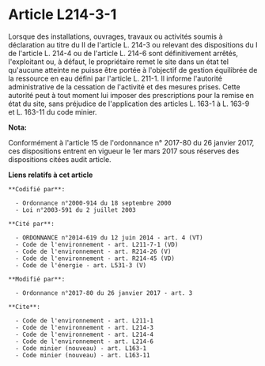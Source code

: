# Article L214-3-1

Lorsque des installations, ouvrages, travaux ou activités soumis à déclaration au titre du II de l'article L. 214-3 ou
relevant des dispositions du I de l'article L. 214-4 ou de l'article L. 214-6 sont définitivement arrêtés, l'exploitant ou, à
défaut, le propriétaire remet le site dans un état tel qu'aucune atteinte ne puisse être portée à l'objectif de gestion
équilibrée de la ressource en eau défini par l'article L. 211-1. Il informe l'autorité administrative de la cessation de
l'activité et des mesures prises. Cette autorité peut à tout moment lui imposer des prescriptions pour la remise en état du
site, sans préjudice de l'application des articles L. 163-1 à L. 163-9 et L. 163-11 du code minier.

**Nota:**

Conformément à l'article 15 de l'ordonnance n° 2017-80 du 26 janvier 2017, ces dispositions entrent en vigueur le 1er mars
2017 sous réserves des dispositions citées audit article.

**Liens relatifs à cet article**

	**Codifié par**:

	  - Ordonnance n°2000-914 du 18 septembre 2000
	  - Loi n°2003-591 du 2 juillet 2003

	**Cité par**:

	  - ORDONNANCE n°2014-619 du 12 juin 2014 - art. 4 (VT)
	  - Code de l'environnement - art. L211-7-1 (VD)
	  - Code de l'environnement - art. R214-26 (V)
	  - Code de l'environnement - art. R214-45 (VD)
	  - Code de l'énergie - art. L531-3 (V)

	**Modifié par**:

	  - Ordonnance n°2017-80 du 26 janvier 2017 - art. 3

	**Cite**:

	  - Code de l'environnement - art. L211-1
	  - Code de l'environnement - art. L214-3
	  - Code de l'environnement - art. L214-4
	  - Code de l'environnement - art. L214-6
	  - Code minier (nouveau) - art. L163-1
	  - Code minier (nouveau) - art. L163-11
